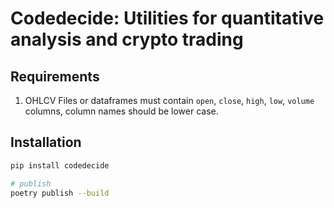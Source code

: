 # Codedecide: Utilities for quantitative analysis and crypto trading

## Requirements

1. OHLCV Files or dataframes must contain `open`, `close`, `high`, `low`, `volume` columns, column names should be lower
   case.

## Installation

```bash
pip install codedecide

# publish
poetry publish --build
```

